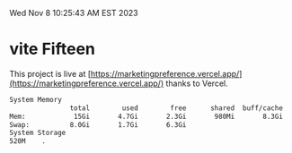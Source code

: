 Wed Nov  8 10:25:43 AM EST 2023

# vite Fifteen


This project is live at [https://marketingpreference.vercel.app/](https://marketingpreference.vercel.app/) thanks to Vercel.

```bash
System Memory
               total        used        free      shared  buff/cache   available
Mem:            15Gi       4.7Gi       2.3Gi       980Mi       8.3Gi       9.3Gi
Swap:          8.0Gi       1.7Gi       6.3Gi
System Storage
520M	.
